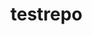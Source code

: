 testrepo
========
<!-- ClickDesk Live Chat Service for websites -->
<script type='text/javascript'>
var _glc =_glc || []; _glc.push('all_ag9zfmNsaWNrZGVza2NoYXRyDwsSBXVzZXJzGIXe_78GDA');
var glcpath = (('https:' == document.location.protocol) ? 'https://my.clickdesk.com/clickdesk-ui/browser/' : 
'http://my.clickdesk.com/clickdesk-ui/browser/');
var glcp = (('https:' == document.location.protocol) ? 'https://' : 'http://');
var glcspt = document.createElement('script'); glcspt.type = 'text/javascript'; 
glcspt.async = true; glcspt.src = glcpath + 'livechat-new.js';
var s = document.getElementsByTagName('script')[0];s.parentNode.insertBefore(glcspt, s);
</script>
<!-- End of ClickDesk -->
